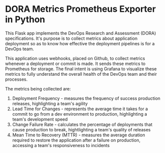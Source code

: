 # DORA Metrics Prometheus Exporter in Python

This Flask app implements the DevOps Research and Assessment (DORA) specifications. It's purpose is to collect metrics about application deployment so as to know how effective the deployment pipelines is for a DevOps team.

This application uses webhooks, placed on Github, to collect metrics whenever a deployment or commit is made. It sends these metrics to Prometheus for storage. The final intent is using Grafana to visualize these metrics to fully understand the overall health of the DevOps team and their processes.

The metrics being collected are:

1. Deployment Frequency - measures the frequency of success production releases, highlighting a team's agility
2. Lead Time for Changes - represents the average time it takes for a commit to go from a dev environment to production, highlighting a team's development speed
3. Change Failure Rate - calculates the percentage of deployments that cause production to break, hightlighting a team's quality of releases
4. Mean Time to Recovery (MTTR) - measures the average duration required to restore the application after a failure on production, accessing a team's responsiveness to incidents

